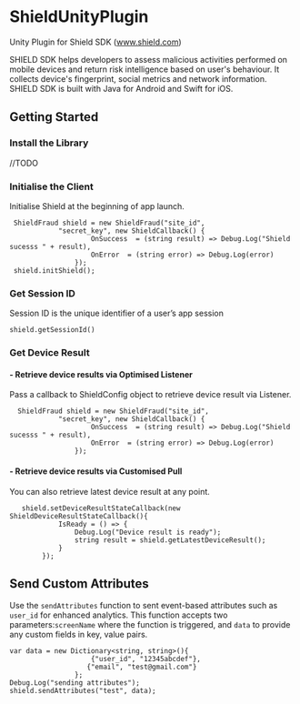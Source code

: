 # ShieldUnityPlugin
Unity Plugin for Shield SDK (www.shield.com) 

SHIELD SDK helps developers to assess malicious activities performed on mobile devices and return risk intelligence based on user's behaviour. It collects device's fingerprint, social metrics and network information. SHIELD SDK is built with Java for Android and Swift for iOS.

## Getting Started

### Install the Library
//TODO

### Initialise the Client

Initialise Shield at the beginning of app launch.

```
 ShieldFraud shield = new ShieldFraud("site_id",
            "secret_key", new ShieldCallback() {
                    OnSuccess  = (string result) => Debug.Log("Shield sucesss " + result),                
                    OnError  = (string error) => Debug.Log(error)
                });
 shield.initShield();
```

### Get Session ID
Session ID is the unique identifier of a user’s app session
```
shield.getSessionId()
```

### Get Device Result
#### - Retrieve device results via Optimised Listener

Pass a callback to ShieldConfig object to retrieve device result via Listener.

```
  ShieldFraud shield = new ShieldFraud("site_id",
            "secret_key", new ShieldCallback() {
                    OnSuccess  = (string result) => Debug.Log("Shield sucesss " + result),                
                    OnError  = (string error) => Debug.Log(error)
                });
```

#### - Retrieve device results via Customised Pull

You can also retrieve latest device result at any point.

```
   shield.setDeviceResultStateCallback(new ShieldDeviceResultStateCallback(){
            IsReady = () => {
                Debug.Log("Device result is ready");
                string result = shield.getLatestDeviceResult();
            }
        });
```

## Send Custom Attributes
Use the `sendAttributes` function to sent event-based attributes such as `user_id` for enhanced analytics. This function accepts two parameters:`screenName` where the function is triggered, and  `data` to provide any custom fields in key, value pairs.

```
var data = new Dictionary<string, string>(){
                	{"user_id", "12345abcdef"},
    	           {"email", "test@gmail.com"}
                };
Debug.Log("sending attributes");
shield.sendAttributes("test", data);
```
